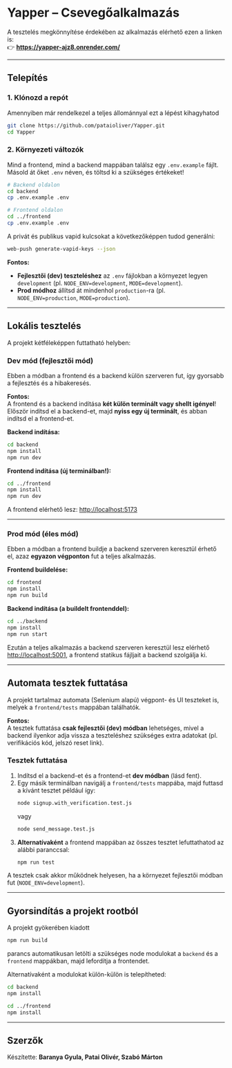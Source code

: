# Yapper – Csevegőalkalmazás

A tesztelés megkönnyítése érdekében az alkalmazás elérhető ezen a linken is:  
👉 **https://yapper-ajz8.onrender.com/**

---

## Telepítés

### 1. Klónozd a repót

Amennyiben már rendelkezel a teljes állománnyal ezt a lépést kihagyhatod

```bash
git clone https://github.com/pataioliver/Yapper.git
cd Yapper
```

### 2. Környezeti változók

Mind a frontend, mind a backend mappában találsz egy `.env.example` fájlt.  
Másold át őket `.env` néven, és töltsd ki a szükséges értékeket!

```bash
# Backend oldalon
cd backend
cp .env.example .env

# Frontend oldalon
cd ../frontend
cp .env.example .env
```

A privát és publikus vapid kulcsokat a következőképpen tudod generálni:

```bash
web-push generate-vapid-keys --json
```

**Fontos:**  
- **Fejlesztői (dev) teszteléshez** az `.env` fájlokban a környezet legyen `development` (pl. `NODE_ENV=development`, `MODE=development`).
- **Prod módhoz** állítsd át mindenhol `production`-ra (pl. `NODE_ENV=production`, `MODE=production`).

---

## Lokális tesztelés

A projekt kétféleképpen futtatható helyben:

### Dev mód (fejlesztői mód)

Ebben a módban a frontend és a backend külön szerveren fut, így gyorsabb a fejlesztés és a hibakeresés.

**Fontos:**  
A frontend és a backend indítása **két külön terminált vagy shellt igényel**!  
Először indítsd el a backend-et, majd **nyiss egy új terminált**, és abban indítsd el a frontend-et.

**Backend indítása:**
```bash
cd backend
npm install
npm run dev
```

**Frontend indítása (új terminálban!):**
```bash
cd ../frontend
npm install
npm run dev
```

A frontend elérhető lesz: [http://localhost:5173](http://localhost:5173)

---

### Prod mód (éles mód)

Ebben a módban a frontend buildje a backend szerveren keresztül érhető el, azaz **egyazon végponton** fut a teljes alkalmazás.

**Frontend buildelése:**
```bash
cd frontend
npm install
npm run build
```

**Backend indítása (a buildelt frontenddel):**
```bash
cd ../backend
npm install
npm run start
```

Ezután a teljes alkalmazás a backend szerveren keresztül lesz elérhető [http://localhost:5001](http://localhost:5001), a frontend statikus fájljait a backend szolgálja ki.

---

## Automata tesztek futtatása

A projekt tartalmaz automata (Selenium alapú) végpont- és UI teszteket is, melyek a `frontend/tests` mappában találhatók.

**Fontos:**  
A tesztek futtatása **csak fejlesztői (dev) módban** lehetséges, mivel a backend ilyenkor adja vissza a teszteléshez szükséges extra adatokat (pl. verifikációs kód, jelszó reset link).

### Tesztek futtatása

1. Indítsd el a backend-et és a frontend-et **dev módban** (lásd fent).
2. Egy másik terminálban navigálj a `frontend/tests` mappába, majd futtasd a kívánt tesztet például így:
   ```bash
   node signup.with_verification.test.js
   ```
   vagy
   ```bash
   node send_message.test.js
   ```
3. **Alternatívaként** a frontend mappában az összes tesztet lefuttathatod az alábbi paranccsal:
   ```bash
   npm run test
   ```

A tesztek csak akkor működnek helyesen, ha a környezet fejlesztői módban fut (`NODE_ENV=development`).

---

## Gyorsindítás a projekt rootból

A projekt gyökerében kiadott  
```bash
npm run build
```
parancs automatikusan letölti a szükséges node modulokat a `backend` és a `frontend` mappákban, majd lefordítja a frontendet.

Alternatívaként a modulokat külön-külön is telepítheted:
```bash
cd backend
npm install

cd ../frontend
npm install
```

---

## Szerzők

Készítette: **Baranya Gyula, Patai Olivér, Szabó Márton**